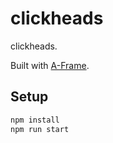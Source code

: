 # clickheads

clickheads.

Built with [A-Frame](https://aframe.io).

## Setup

```sh
npm install
npm run start
```
